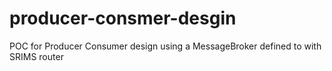 # producer-consmer-desgin
POC for Producer Consumer design using a MessageBroker defined to with SRIMS router
